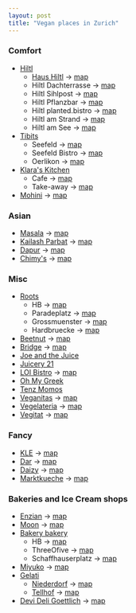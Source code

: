 ```yaml
---
layout: post
title: "Vegan places in Zurich"
---
```


### Comfort
 - [Hiltl](https://hiltl.ch/en/)
    - [Haus Hiltl](https://hiltl.ch/en/locations/overview/#haus-hiltl) $\rightarrow$ [map](https://maps.app.goo.gl/DogyJbjHvsoVgUDy7)
    - Hiltl Dachterrasse $\rightarrow$ [map](https://maps.app.goo.gl/eYzZ73mZrjdhbyyw5)
    - Hiltl Sihlpost $\rightarrow$ [map](https://maps.app.goo.gl/md99xHCLCmp5abLY6)
    - Hiltl Pflanzbar $\rightarrow$ [map](https://maps.app.goo.gl/GsSKWJmYskPcGfRA8)
    - Hiltl planted.bistro $\rightarrow$ [map](https://maps.app.goo.gl/N9Nvt1VCyp2Bf7uD9)
    - Hiltl am Strand $\rightarrow$ [map](https://maps.app.goo.gl/HvABpULXt1y3dr2HA)
    - Hiltl am See $\rightarrow$ [map](https://maps.app.goo.gl/JAngMh7doJpuLPVh8)
 - [Tibits](https://www.tibits.ch/en/)
    - Seefeld $\rightarrow$ [map](https://maps.app.goo.gl/c1yRCujvyXwzJYBx7)
    - Seefeld Bistro $\rightarrow$ [map](https://maps.app.goo.gl/YgDRoa7bUahsAaXNA)
    - Oerlikon $\rightarrow$ [map](https://maps.app.goo.gl/eDr51R7A2VuRyqmA6)
 - [Klara's Kitchen](https://www.klaraskitchen.ch/)
    - Cafe $\rightarrow$ [map](https://maps.app.goo.gl/JKGsZtS6kCK6csZ9A)
    - Take-away $\rightarrow$ [map](https://maps.app.goo.gl/bjFCu61ZYd5h6hwe9)
 - [Mohini](https://www.mohini.ch/) $\rightarrow$ [map](https://maps.app.goo.gl/toA9SPa2Nj4XNdbA9)

### Asian
 - [Masala](https://masala.ch/en/restaurant-masala-indian-cuisine-2/) $\rightarrow$ [map](https://maps.app.goo.gl/Vn6x1auHSDCgoWH78)
 - [Kailash Parbat](https://www.kailashparbat.ch/) $\rightarrow$ [map](https://maps.app.goo.gl/pCACttSD9zVyAcBn6)
 - [Dapur](https://www.dapur-indonesia.ch/) $\rightarrow$ [map](https://maps.app.goo.gl/dtFJd3snu5r9jPK76)
 - [Chimy's](https://www.chimys.ch/) $\rightarrow$ [map](https://maps.app.goo.gl/2PDESFg2U1N44RhC9)

### Misc
 - [Roots](https://rootsandfriends.com/)
    - HB $\rightarrow$ [map](https://maps.app.goo.gl/f9tFz5gULs3Tbidw9)
    - Paradeplatz $\rightarrow$ [map](https://maps.app.goo.gl/D3DANJgp1yBJNChr6)
    - Grossmuenster $\rightarrow$ [map](https://maps.app.goo.gl/1fDvuoztTjkau6ni6)
    - Hardbruecke $\rightarrow$ [map](https://maps.app.goo.gl/DMHUbWYifYGGorsf9)
 - [Beetnut](https://beetnut.com/) $\rightarrow$ [map](https://maps.app.goo.gl/JZLWEVZ79vSJyS9KA)
 - [Bridge](https://www.bridgezurich.ch/) $\rightarrow$ [map](https://maps.app.goo.gl/USajiDLRUzfBcRqd8)
 - [Joe and the Juice](https://www.joejuice.com/)
 - [Juicery 21](http://juicery21.ch/)
 - [LOI Bistro](https://www.loi-bistro.ch/) $\rightarrow$ [map](https://maps.app.goo.gl/QZLEqkmVFg9Vxvrr9)
 - [Oh My Greek](https://ohmygreek.ch/)
 - [Tenz Momos](https://www.tenz.ch/die-karte/)
 - [Veganitas](https://www.veganitas.com/) $\rightarrow$ [map](https://maps.app.goo.gl/pQQV7t4DTPV5Xfge8)
 - [Vegelateria](https://vegelateria.ch/) $\rightarrow$ [map](https://maps.app.goo.gl/cTD7RvWUV7jRedsk7)
 - [Vegitat](https://vegitat.ch/)  $\rightarrow$ [map](https://maps.app.goo.gl/Vwe1GreNwB1EKT46A)

### Fancy
 - [KLE](https://www.restaurantkle.com/) $\rightarrow$ [map](https://maps.app.goo.gl/58hAWqPz85YNRVdR7)
 - [Dar](https://www.restaurantdar.com/) $\rightarrow$ [map](https://maps.app.goo.gl/AThW2pX9nR3vgFgq9)
 - [Daizy](http://daizy.ch/#) $\rightarrow$ [map](https://maps.app.goo.gl/HMdEAYsME8ayWHJY7)
 - [Marktkueche](https://www.marktkueche.ch/) $\rightarrow$ [map](https://maps.app.goo.gl/pW23k9LMbNZhuuuE7)

### Bakeries and Ice Cream shops
 - [Enzian](https://stiftung-enzian.ch/baeckerei/) $\rightarrow$ [map](https://maps.app.goo.gl/mra17Z8aXnmn87ym9)
 - [Moon](https://www.moonshop.ch/) $\rightarrow$ [map](https://maps.app.goo.gl/nmejrGjzJcAxCumb9)
 - [Bakery bakery](https://www.bakerybakery.ch/)
    - HB $\rightarrow$ [map](https://maps.app.goo.gl/ta7gm81YD4VznTbR8)
    - ThreeOfive $\rightarrow$ [map](https://maps.app.goo.gl/u2CawyUZPRqYqRGK7)
    - Schaffhauserplatz $\rightarrow$ [map](https://maps.app.goo.gl/8nfJuzDZaSGm594V8)
 - [Miyuko](https://www.miyuko.ch/) $\rightarrow$ [map](https://maps.app.goo.gl/EgKf9U1LUKPjMizX9)
 - [Gelati](https://www.gelati1998.ch/en/)
    - [Niederdorf](https://www.gelati1998.ch/en/2415-2/) $\rightarrow$ [map](https://maps.app.goo.gl/4BEpqMVxGqQ4GPNbA)
    - [Tellhof](https://www.gelati1998.ch/en/tellhof/) $\rightarrow$ [map](https://maps.app.goo.gl/MU5zVdqXfs7nGiNU6)
 - [Devi Deli Goettlich](https://sites.google.com/view/devideligoettlichvegan/startseite) $\rightarrow$ [map](https://maps.app.goo.gl/rwLYFxfMu2EQXFog9)

